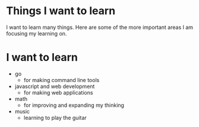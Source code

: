 # Things I want to learn

I want to learn many things. Here are some of the more important areas I am focusing my learning on. 

# I want to learn

- go
	- for making command line tools
- javascript and web development
	- for making web applications
- math
	- for improving and expanding my thinking
- music
	- learning to play the guitar
